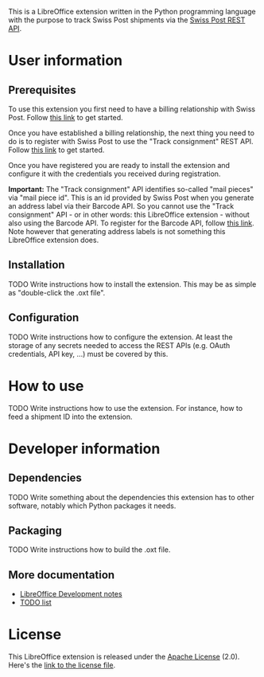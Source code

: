 This is a LibreOffice extension written in the Python programming language with the purpose to track Swiss Post shipments via the [Swiss Post REST API](https://developer.apis.post.ch/ui/home).

# User information

## Prerequisites

To use this extension you first need to have a billing relationship with Swiss Post. Follow [this link](https://www.post.ch/en/business-solutions/become-a-business-customer) to get started.

Once you have established a billing relationship, the next thing you need to do is to register with Swiss Post to use the "Track consignment" REST API. Follow [this link](https://developer.apis.post.ch/ui/apis/f7abf4c4-4a6e-49d4-abf4-c44a6e69d481) to get started.

Once you have registered you are ready to install the extension and configure it with the credentials you received during registration.

**Important:** The "Track consignment" API identifies so-called "mail pieces" via "mail piece id". This is an id provided by Swiss Post when you generate an address label via their Barcode API. So you cannot use the "Track consignment" API - or in other words: this LibreOffice extension - without also using the Barcode API. To register for the Barcode API, follow [this link](https://developer.apis.post.ch/ui/apis/5cff6ab7-8325-4a05-bf6a-b783256a0552). Note however that generating address labels is not something this LibreOffice extension does.

## Installation

TODO Write instructions how to install the extension. This may be as simple as "double-click the .oxt file".

## Configuration

TODO Write instructions how to configure the extension. At least the storage of any secrets needed to access the REST APIs (e.g. OAuth credentials, API key, ...) must be covered by this.

# How to use

TODO Write instructions how to use the extension. For instance, how to feed a shipment ID into the extension.

# Developer information

## Dependencies

TODO Write something about the dependencies this extension has to other software, notably which Python packages it needs.

## Packaging

TODO Write instructions how to build the .oxt file.

## More documentation

- [LibreOffice Development notes](doc/LibreOfficeDevelopment.md)
- [TODO list](doc/TODO.md)


# License

This LibreOffice extension is released under the [Apache License](http://www.apache.org/licenses/LICENSE-2.0) (2.0). Here's the [link to the license file](LICENSE).
